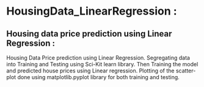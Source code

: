 # HousingData_LinearRegression :
## Housing data price prediction using Linear Regression :
Housing Data Price prediction using Linear Regression. 
Segregating data into Training and Testing using Sci-Kit learn library. 
Then Training the model and predicted house prices using Linear regression. 
Plotting of the scatter-plot done using matplotlib.pyplot library for both training and testing.  
